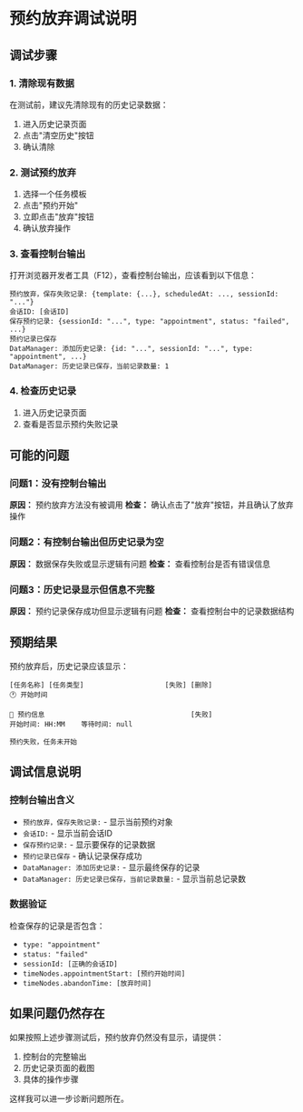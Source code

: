 # 预约放弃调试说明

## 调试步骤

### 1. 清除现有数据
在测试前，建议先清除现有的历史记录数据：
1. 进入历史记录页面
2. 点击"清空历史"按钮
3. 确认清除

### 2. 测试预约放弃
1. 选择一个任务模板
2. 点击"预约开始"
3. 立即点击"放弃"按钮
4. 确认放弃操作

### 3. 查看控制台输出
打开浏览器开发者工具（F12），查看控制台输出，应该看到以下信息：

```
预约放弃，保存失败记录: {template: {...}, scheduledAt: ..., sessionId: "..."}
会话ID: [会话ID]
保存预约记录: {sessionId: "...", type: "appointment", status: "failed", ...}
预约记录已保存
DataManager: 添加历史记录: {id: "...", sessionId: "...", type: "appointment", ...}
DataManager: 历史记录已保存，当前记录数量: 1
```

### 4. 检查历史记录
1. 进入历史记录页面
2. 查看是否显示预约失败记录

## 可能的问题

### 问题1：没有控制台输出
**原因：** 预约放弃方法没有被调用
**检查：** 确认点击了"放弃"按钮，并且确认了放弃操作

### 问题2：有控制台输出但历史记录为空
**原因：** 数据保存失败或显示逻辑有问题
**检查：** 查看控制台是否有错误信息

### 问题3：历史记录显示但信息不完整
**原因：** 预约记录保存成功但显示逻辑有问题
**检查：** 查看控制台中的记录数据结构

## 预期结果

预约放弃后，历史记录应该显示：

```
[任务名称] [任务类型]                    [失败] [删除]
🕐 开始时间

📅 预约信息                                    [失败]
开始时间: HH:MM    等待时间: null

预约失败，任务未开始
```

## 调试信息说明

### 控制台输出含义
- `预约放弃，保存失败记录:` - 显示当前预约对象
- `会话ID:` - 显示当前会话ID
- `保存预约记录:` - 显示要保存的记录数据
- `预约记录已保存` - 确认记录保存成功
- `DataManager: 添加历史记录:` - 显示最终保存的记录
- `DataManager: 历史记录已保存，当前记录数量:` - 显示当前总记录数

### 数据验证
检查保存的记录是否包含：
- `type: "appointment"`
- `status: "failed"`
- `sessionId: [正确的会话ID]`
- `timeNodes.appointmentStart: [预约开始时间]`
- `timeNodes.abandonTime: [放弃时间]`

## 如果问题仍然存在

如果按照上述步骤测试后，预约放弃仍然没有显示，请提供：
1. 控制台的完整输出
2. 历史记录页面的截图
3. 具体的操作步骤

这样我可以进一步诊断问题所在。

